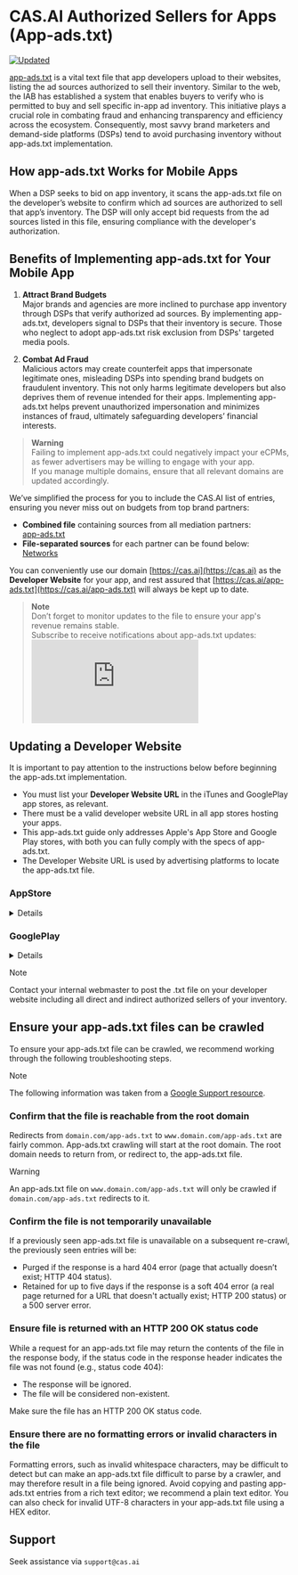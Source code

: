 # CAS.AI Authorized Sellers for Apps (App-ads.txt)

[![Updated](https://img.shields.io/endpoint?url=https://raw.githubusercontent.com/cleveradssolutions/App-ads.txt/master/Shield.json)](https://github.com/cleveradssolutions/App-ads.txt)


[app-ads.txt](https://iabtechlab.com/wp-content/uploads/2019/03/app-ads.txt-v1.0-final-.pdf) is a vital text file that app developers upload to their websites, listing the ad sources authorized to sell their inventory. Similar to the web, the IAB has established a system that enables buyers to verify who is permitted to buy and sell specific in-app ad inventory. This initiative plays a crucial role in combating fraud and enhancing transparency and efficiency across the ecosystem. Consequently, most savvy brand marketers and demand-side platforms (DSPs) tend to avoid purchasing inventory without app-ads.txt implementation.

## How app-ads.txt Works for Mobile Apps

When a DSP seeks to bid on app inventory, it scans the app-ads.txt file on the developer’s website to confirm which ad sources are authorized to sell that app’s inventory. The DSP will only accept bid requests from the ad sources listed in this file, ensuring compliance with the developer's authorization.

## Benefits of Implementing app-ads.txt for Your Mobile App

1. **Attract Brand Budgets**  
   Major brands and agencies are more inclined to purchase app inventory through DSPs that verify authorized ad sources. By implementing app-ads.txt, developers signal to DSPs that their inventory is secure. Those who neglect to adopt app-ads.txt risk exclusion from DSPs' targeted media pools.

2. **Combat Ad Fraud**  
   Malicious actors may create counterfeit apps that impersonate legitimate ones, misleading DSPs into spending brand budgets on fraudulent inventory. This not only harms legitimate developers but also deprives them of revenue intended for their apps. Implementing app-ads.txt helps prevent unauthorized impersonation and minimizes instances of fraud, ultimately safeguarding developers’ financial interests.

> **Warning**  
> Failing to implement app-ads.txt could negatively impact your eCPMs, as fewer advertisers may be willing to engage with your app.  
> If you manage multiple domains, ensure that all relevant domains are updated accordingly.

We’ve simplified the process for you to include the CAS.AI list of entries, ensuring you never miss out on budgets from top brand partners:  
- **Combined file** containing sources from all mediation partners:  
  [app-ads.txt](/app-ads.txt)  
- **File-separated sources** for each partner can be found below:  
  [Networks](/Networks)  

You can conveniently use our domain [https://cas.ai](https://cas.ai) as the **Developer Website** for your app, and rest assured that [https://cas.ai/app-ads.txt](https://cas.ai/app-ads.txt) will always be kept up to date.

> **Note**  
> Don’t forget to monitor updates to the file to ensure your app's revenue remains stable.  
> Subscribe to receive notifications about app-ads.txt updates: [![Subscribe](https://img.shields.io/github/watchers/cleveradssolutions/App-ads.txt?label=Subscribe&style=social)](https://github.com/cleveradssolutions/App-ads.txt/subscription)

## Updating a Developer Website
It is important to pay attention to the instructions below before beginning the app-ads.txt implementation.
- You must list your **Developer Website URL** in the iTunes and GooglePlay app stores, as relevant.
- There must be a valid developer website URL in all app stores hosting your apps.
- This app-ads.txt guide only addresses Apple's App Store and Google Play stores, with both you can fully comply with the specs of app-ads.txt.
- The Developer Website URL is used by advertising platforms to locate the app-ads.txt file.  

### AppStore
<details>

Developer page is listed under **Developer Website**:  
![image](https://user-images.githubusercontent.com/22005013/114005460-3b122e00-9868-11eb-92bb-e8dce76b1b12.png)  

Follow these instructions to either update or add a developer website to the App Store page:
1. On the Apple Developer Program page, click App Store Connect.
2. Select the app for which you want to add a new version.
3. Inside the app, click **+** for **Version or Platform**
4. In the new version add the **Marketing URL**
5. Post the `/app-ads.txt` file on the root folder of your developer website, listing all authorized sellers of their app inventory.  
</details>

### GooglePlay
<details>

The developer page is listed under **Visit Website**:  
![image](https://user-images.githubusercontent.com/22005013/114006234-f1761300-9868-11eb-952f-176b1937308a.png)  

Follow these instructions to either update or add a developer website to Google Play:
1. On the **Google Play Console** select the game for which you want to add a website
2. On the left menu bar click **Store Presence >> Store Listing**
3. Enter the details of your app
4. Enter your contact details including the **Website**.
5. Post the `/app-ads.txt` file on the root folder of your developer website, listing all authorized sellers of their app inventory.

</details>

> [!Note]
> Contact your internal webmaster to post the .txt file on your developer website including all direct and indirect authorized sellers of your inventory.

## Ensure your app-ads.txt files can be crawled
To ensure your app-ads.txt file can be crawled, we recommend working through the following troubleshooting steps.  

> [!Note] 
> The following information was taken from a [Google Support resource](https://support.google.com/admob/answer/9679128).

### Confirm that the file is reachable from the root domain
Redirects from `domain.com/app-ads.txt` to `www.domain.com/app-ads.txt` are fairly common. App-ads.txt crawling will start at the root domain. The root domain needs to return from, or redirect to, the app-ads.txt file.  

> [!Warning]
> An app-ads.txt file on `www.domain.com/app-ads.txt` will only be crawled if `domain.com/app-ads.txt` redirects to it.

### Confirm the file is not temporarily unavailable
If a previously seen app-ads.txt file is unavailable on a subsequent re-crawl, the previously seen entries will be:
- Purged if the response is a hard 404 error (page that actually doesn’t exist; HTTP 404 status).
- Retained for up to five days if the response is a soft 404 error (a real page returned for a URL that doesn't actually exist; HTTP 200 status) or a 500 server error.

### Ensure file is returned with an HTTP 200 OK status code
While a request for an app-ads.txt file may return the contents of the file in the response body, if the status code in the response header indicates the file was not found (e.g., status code 404):
- The response will be ignored.
- The file will be considered non-existent.  

Make sure the file has an HTTP 200 OK status code.

### Ensure there are no formatting errors or invalid characters in the file
Formatting errors, such as invalid whitespace characters, may be difficult to detect but can make an app-ads.txt file difficult to parse by a crawler, and may therefore result in a file being ignored. Avoid copying and pasting app-ads.txt entries from a rich text editor; we recommend a plain text editor. You can also check for invalid UTF-8 characters in your app-ads.txt file using a HEX editor. 

## Support
Seek assistance via `support@cas.ai`
